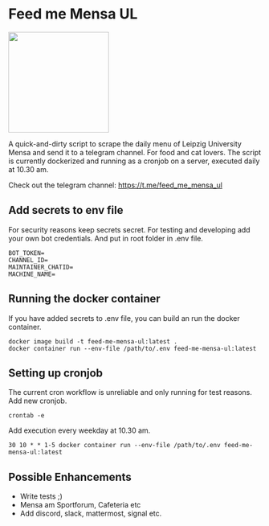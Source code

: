 # Feed me Mensa UL  
<img src="https://user-images.githubusercontent.com/42438033/141348424-46fed982-cbaf-461b-a406-7d34284fe821.jpg " width="200" />

A quick-and-dirty script to scrape the daily menu of Leipzig University Mensa and send it to a telegram channel. For food and cat lovers. The script is currently dockerized and running as a cronjob on a server, executed daily at 10.30 am. 

Check out the telegram channel: <https://t.me/feed_me_mensa_ul>

## Add secrets to env file

For security reasons keep secrets secret. For testing and developing add your own bot credentials. And put in root folder in .env file.

```
BOT_TOKEN=  
CHANNEL_ID=  
MAINTAINER_CHATID=
MACHINE_NAME=
```



## Running the docker container
If you have added secrets to .env file, you can build an run the docker container. 

```
docker image build -t feed-me-mensa-ul:latest . 
docker container run --env-file /path/to/.env feed-me-mensa-ul:latest
```



## Setting up cronjob  
The current cron workflow is unreliable and only running for test reasons.   
Add new cronjob.

```
crontab -e
```

Add execution every weekday at 10.30 am.  
```
30 10 * * 1-5 docker container run --env-file /path/to/.env feed-me-mensa-ul:latest
```

## Possible Enhancements
* Write tests ;)  
* Mensa am Sportforum, Cafeteria etc  
* Add discord, slack, mattermost, signal etc.  
